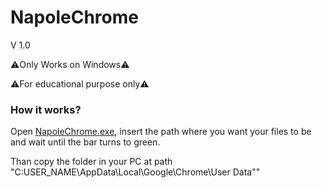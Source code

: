 # NapoleChrome
V 1.0

⚠️Only Works on Windows⚠️

⚠️For educational purpose only⚠️

### How it works?

Open [NapoleChrome.exe](), insert the path where you want your files to be and wait until the bar turns to green.

Than copy the folder in your PC at path "C:USER_NAME\AppData\Local\Google\Chrome\User Data""



